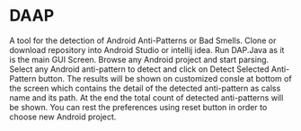 # DAAP
A tool for the detection of Android Anti-Patterns or Bad Smells.
Clone or download repository into Android Studio or intellij idea.
Run DAP.Java as it is the main GUI Screen.
Browse any Android project and start parsing.
Select any Android anti-pattern to detect and click on Detect Selected Anti-Pattern button.
The results will be shown on customized consle at bottom of the screen which contains the detail of the detected anti-pattern as
calss name and its path. 
At the end the total count of detected anti-patterns will be shown.
You can rest the preferences using reset button in order to choose new Android project.

